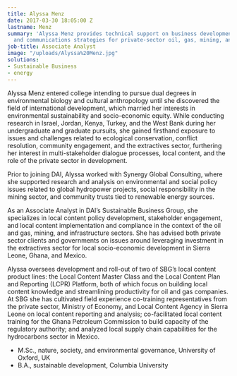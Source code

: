 ```yaml
---
title: Alyssa Menz
date: 2017-03-30 18:05:00 Z
lastname: Menz
summary: 'Alyssa Menz provides technical support on business development, market intelligence,
  and communications strategies for private-sector oil, gas, mining, and energy clients. '
job-title: Associate Analyst
image: "/uploads/Alyssa%20Menz.jpg"
solutions:
- Sustainable Business
- energy
---
```


Alyssa Menz entered college intending to pursue dual degrees in environmental biology and cultural anthropology until she discovered the field of international development, which married her interests in environmental sustainability and socio-economic equity. While conducting research in Israel, Jordan, Kenya, Turkey, and the West Bank during her undergraduate and graduate pursuits, she gained firsthand exposure to issues and challenges related to ecological conservation, conflict resolution, community engagement, and the extractives sector, furthering her interest in multi-stakeholder dialogue processes, local content, and the role of the private sector in development.

Prior to joining DAI, Alyssa worked with Synergy Global Consulting, where she supported research and analysis on environmental and social policy issues related to global hydropower projects, social responsibility in the mining sector, and community trusts tied to renewable energy sources.

As an Associate Analyst in DAI’s Sustainable Business Group, she specializes in local content policy development, stakeholder engagement, and local content implementation and compliance in the context of the oil and gas, mining, and infrastructure sectors. She has advised both private sector clients and governments on issues around leveraging investment in the extractives sector for local socio-economic development in Sierra Leone, Ghana, and Mexico. 

Alyssa oversees development and roll-out of two of SBG’s local content product lines: the Local Content Master Class and the Local Content Plan and Reporting (LCPR) Platform, both of which focus on building local content knowledge and streamlining productivity for oil and gas companies. At SBG she has cultivated field experience co-training representatives from the private sector, Ministry of Economy, and Local Content Agency in Sierra Leone on local content reporting and analysis; co-facilitated local content training for the Ghana Petroleum Commission to build capacity of the regulatory authority; and analyzed local supply chain capabilities for the hydrocarbons sector in Mexico.

* M.Sc., nature, society, and environmental governance, University of Oxford, UK
* B.A., sustainable development, Columbia University